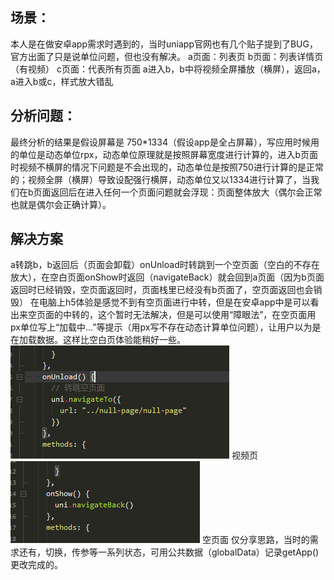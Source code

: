 ## 场景：
本人是在做安卓app需求时遇到的，当时uniapp官网也有几个贴子提到了BUG，官方出面了只是说单位问题，但也没有解决。
a页面：列表页
b页面：列表详情页（有视频）
c页面：代表所有页面
a进入b，b中将视频全屏播放（横屏），返回a，a进入b或c，样式放大错乱
## 分析问题：
最终分析的结果是假设屏幕是 750*1334（假设app是全占屏幕），写应用时候用的单位是动态单位rpx，动态单位原理就是按照屏幕宽度进行计算的，进入b页面时视频不横屏的情况下问题是不会出现的，动态单位是按照750进行计算的是正常的；视频全屏（横屏）导致设配强行横屏，动态单位又以1334进行计算了，当我们在b页面返回后在进入任何一个页面问题就会浮现：页面整体放大（偶尔会正常也就是偶尔会正确计算）。
## 解决方案
a转跳b，b返回后（页面会卸载）onUnload时转跳到一个空页面（空白的不存在放大），在空白页面onShow时返回（navigateBack）就会回到a页面（因为b页面返回时已经销毁，空页面返回时，页面栈里已经没有b页面了，空页面返回也会销毁）
在电脑上h5体验是感觉不到有空页面进行中转，但是在安卓app中是可以看出来空页面的中转的，这个暂时无法解决，但是可以使用“障眼法”，在空页面用px单位写上“加载中…”等提示（用px写不存在动态计算单位问题），让用户以为是在加载数据。这样比空白页体验能稍好一些。
![](assets/【uniapp】视频全屏样式乱BUG/1.png)
视频页
![](assets/【uniapp】视频全屏样式乱BUG/2.png)
空页面
仅分享思路，当时的需求还有，切换，传参等一系列状态，可用公共数据（globalData）记录getApp()更改完成的。

